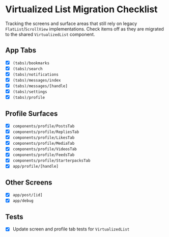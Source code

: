 # Virtualized List Migration Checklist

Tracking the screens and surface areas that still rely on legacy `FlatList`/`ScrollView` implementations. Check items off as they are migrated to the shared `VirtualizedList` component.

## App Tabs
- [x] `(tabs)/bookmarks`
- [x] `(tabs)/search`
- [x] `(tabs)/notifications`
- [x] `(tabs)/messages/index`
- [x] `(tabs)/messages/[handle]`
- [x] `(tabs)/settings`
- [x] `(tabs)/profile`

## Profile Surfaces
- [x] `components/profile/PostsTab`
- [x] `components/profile/RepliesTab`
- [x] `components/profile/LikesTab`
- [x] `components/profile/MediaTab`
- [x] `components/profile/VideosTab`
- [x] `components/profile/FeedsTab`
- [x] `components/profile/StarterpacksTab`
- [x] `app/profile/[handle]`

## Other Screens
- [x] `app/post/[id]`
- [x] `app/debug`

## Tests
- [x] Update screen and profile tab tests for `VirtualizedList`

